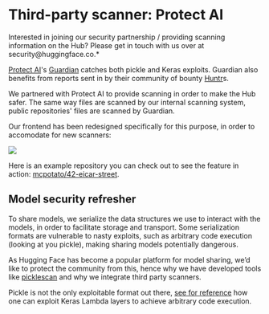 # Third-party scanner: Protect AI

<Tip>
Interested in joining our security partnership / providing scanning information on the Hub? Please get in touch with us over at security@huggingface.co.*
</Tip>

[Protect AI](https://protectai.com/)'s [Guardian](https://protectai.com/guardian) catches both pickle and Keras exploits. Guardian also benefits from reports sent in by their community of bounty [Huntr](https://huntr.com/)s.

<!-- insert image of report -->

We partnered with Protect AI to provide scanning in order to make the Hub safer. The same way files are scanned by our internal scanning system, public repositories' files are scanned by Guardian.

Our frontend has been redesigned specifically for this purpose, in order to accomodate for new scanners:

<img class="block" src="https://huggingface.co/datasets/huggingface/documentation-images/resolve/main/hub/third-party-scans-list.png"/>

Here is an example repository you can check out to see the feature in action: [mcpotato/42-eicar-street](https://huggingface.co/mcpotato/42-eicar-street).

## Model security refresher

To share models, we serialize the data structures we use to interact with the models, in order to facilitate storage and transport. Some serialization formats are vulnerable to nasty exploits, such as arbitrary code execution (looking at you pickle), making sharing models potentially dangerous.

As Hugging Face has become a popular platform for model sharing, we’d like to protect the community from this, hence why we have developed tools like [picklescan](https://github.com/mmaitre314/picklescan) and why we integrate third party scanners.

Pickle is not the only exploitable format out there, [see for reference](https://github.com/Azure/counterfit/wiki/Abusing-ML-model-file-formats-to-create-malware-on-AI-systems:-A-proof-of-concept) how one can exploit Keras Lambda layers to achieve arbitrary code execution.

